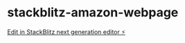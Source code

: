 # stackblitz-amazon-webpage

[Edit in StackBlitz next generation editor ⚡️](https://stackblitz.com/~/github.com/YuvashreeRchan/stackblitz-amazon-webpage)